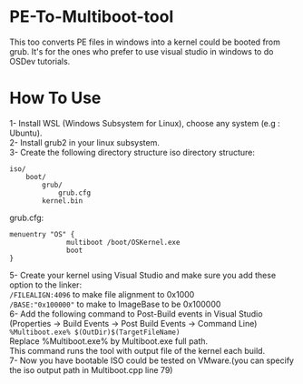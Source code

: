 # PE-To-Multiboot-tool
This too converts PE files in windows into a kernel could be booted from grub.
It's for the ones who prefer to use visual studio in windows to do OSDev tutorials.
# How To Use
1- Install WSL (Windows Subsystem for Linux), choose any system (e.g : Ubuntu).<br>
2- Install grub2 in your linux subsystem.<br>
3- Create the following directory structure
iso directory structure:
```
iso/
    boot/
        grub/
            grub.cfg
        kernel.bin
```
grub.cfg:
```
menuentry "OS" {
              multiboot /boot/OSKernel.exe
              boot
}
```
5- Create your kernel using Visual Studio and make sure you add these option to the linker:<br>
```/FILEALIGN:4096``` to make file alignment to 0x1000<br>
```/BASE:"0x100000"``` to make to ImageBase to be 0x100000<br>
6- Add the following command to Post-Build events in Visual Studio (Properties -> Build Events -> Post Build Events -> Command Line)<br>
```%Multiboot.exe% $(OutDir)$(TargetFileName)```<br>
Replace %Multiboot.exe% by Multiboot.exe full path.<br>
This command runs the tool with output file of the kernel each build.<br>
7- Now you have bootable ISO could be tested on VMware.(you can specify the iso output path in Multiboot.cpp line 79)
